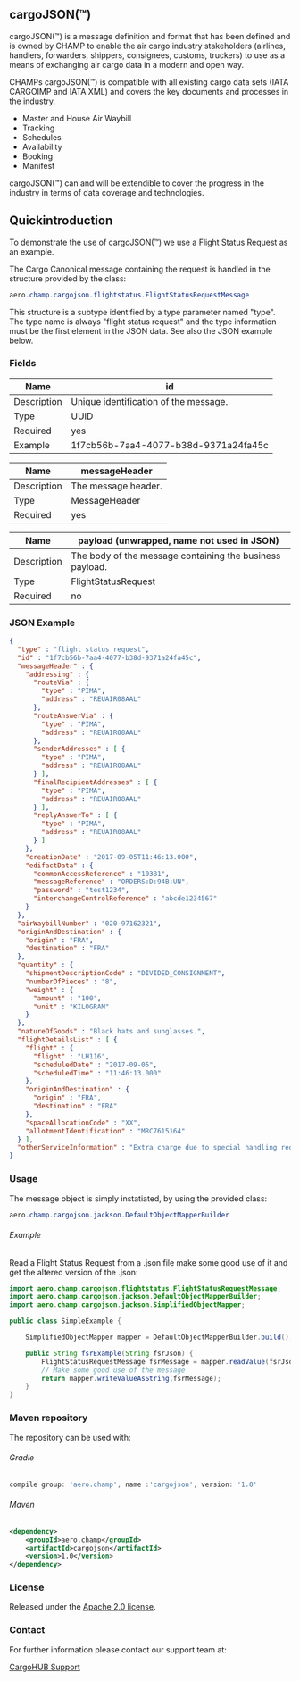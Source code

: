 ## cargoJSON(™) 
cargoJSON(™) is a message definition and format that has been defined and is owned by CHAMP to enable the air cargo industry stakeholders (airlines, handlers, forwarders, shippers, consignees, customs, truckers) to use as a means of exchanging air cargo data in a modern and open way. 

CHAMPs cargoJSON(™) is compatible with all existing cargo data sets (IATA CARGOIMP and IATA XML) and covers the key documents and processes in the industry. 

- Master and House Air Waybill
- Tracking
- Schedules
- Availability
- Booking
- Manifest

cargoJSON(™) can and will be extendible to cover the progress in the industry in terms of data coverage and technologies.

## Quickintroduction

To demonstrate the use of cargoJSON(™) we use a Flight Status Request as an example.

The Cargo Canonical message containing the request is handled in the structure provided by the class:

```java
aero.champ.cargojson.flightstatus.FlightStatusRequestMessage
```

This structure is a subtype identified by a type parameter named "type". The type name is always "flight status request" and the type information must be the first element in the JSON data. See also the JSON example below.

### Fields

Name | id
------ | ------
Description | Unique identification of the message.
Type | UUID
Required | yes
Example | 1f7cb56b-7aa4-4077-b38d-9371a24fa45c

Name | messageHeader
------ | ------
Description | The message header.
Type | MessageHeader
Required | yes

Name | payload (unwrapped, name not used in JSON)
------ | ------
Description | The body of the message containing the business payload.
Type | FlightStatusRequest
Required | no

### JSON Example

```json
{
  "type" : "flight status request",
  "id" : "1f7cb56b-7aa4-4077-b38d-9371a24fa45c",
  "messageHeader" : {
    "addressing" : {
      "routeVia" : {
        "type" : "PIMA",
        "address" : "REUAIR08AAL"
      },
      "routeAnswerVia" : {
        "type" : "PIMA",
        "address" : "REUAIR08AAL"
      },
      "senderAddresses" : [ {
        "type" : "PIMA",
        "address" : "REUAIR08AAL"
      } ],
      "finalRecipientAddresses" : [ {
        "type" : "PIMA",
        "address" : "REUAIR08AAL"
      } ],
      "replyAnswerTo" : [ {
        "type" : "PIMA",
        "address" : "REUAIR08AAL"
      } ]
    },
    "creationDate" : "2017-09-05T11:46:13.000",
    "edifactData" : {
      "commonAccessReference" : "10381",
      "messageReference" : "ORDERS:D:94B:UN",
      "password" : "test1234",
      "interchangeControlReference" : "abcde1234567"
    }
  },
  "airWaybillNumber" : "020-97162321",
  "originAndDestination" : {
    "origin" : "FRA",
    "destination" : "FRA"
  },
  "quantity" : {
    "shipmentDescriptionCode" : "DIVIDED_CONSIGNMENT",
    "numberOfPieces" : "8",
    "weight" : {
      "amount" : "100",
      "unit" : "KILOGRAM"
    }
  },
  "natureOfGoods" : "Black hats and sunglasses.",
  "flightDetailsList" : [ {
    "flight" : {
      "flight" : "LH116",
      "scheduledDate" : "2017-09-05",
      "scheduledTime" : "11:46:13.000"
    },
    "originAndDestination" : {
      "origin" : "FRA",
      "destination" : "FRA"
    },
    "spaceAllocationCode" : "XX",
    "allotmentIdentification" : "MRC7615164"
  } ],
  "otherServiceInformation" : "Extra charge due to special handling requirements."
}
```

### Usage

The message object is simply instatiated, by using the provided class:
```java
aero.champ.cargojson.jackson.DefaultObjectMapperBuilder
```

###### Example

Read a Flight Status Request from a .json file make some good use of it and get the altered version of the .json: 

```java
import aero.champ.cargojson.flightstatus.FlightStatusRequestMessage;
import aero.champ.cargojson.jackson.DefaultObjectMapperBuilder;
import aero.champ.cargojson.jackson.SimplifiedObjectMapper;

public class SimpleExample {

    SimplifiedObjectMapper mapper = DefaultObjectMapperBuilder.build();

    public String fsrExample(String fsrJson) {
        FlightStatusRequestMessage fsrMessage = mapper.readValue(fsrJson, FlightStatusRequestMessage.class);
        // Make some good use of the message
        return mapper.writeValueAsString(fsrMessage);
    }
}
``` 

### Maven repository

The repository can be used with: 

###### Gradle
```groovy
compile group: 'aero.champ', name :'cargojson', version: '1.0'
```

###### Maven
```xml
<dependency>
    <groupId>aero.champ</groupId>
    <artifactId>cargojson</artifactId>
    <version>1.0</version>
</dependency>
```

### License

Released under the [Apache 2.0 license](http://www.apache.org/licenses/LICENSE-2.0.html).

### Contact

For further information please contact our support team at:

[CargoHUB Support](mailto:cargohub.support@champ.aero)
